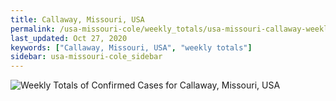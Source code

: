 ```yaml
---
title: Callaway, Missouri, USA
permalink: /usa-missouri-cole/weekly_totals/usa-missouri-callaway-weekly_totals.html
last_updated: Oct 27, 2020
keywords: ["Callaway, Missouri, USA", "weekly totals"]
sidebar: usa-missouri-cole_sidebar
---
```


![Weekly Totals of Confirmed Cases for Callaway, Missouri, USA](/covid_tracker/images/graphs/usa-missouri-callaway-weekly_totals_graph.png)
